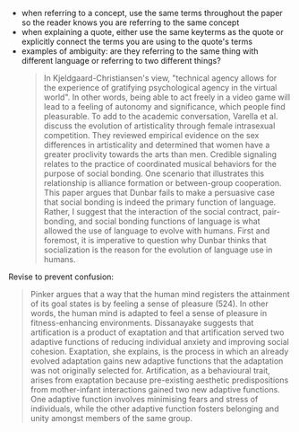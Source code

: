 - when referring to a concept, use the same terms throughout the paper so the reader knows you are referring to the same concept
- when explaining a quote, either use the same keyterms as the quote or explicitly connect the terms you are using to the quote's terms
- examples of ambiguity: are they referring to the same thing with different language or referring to two different things?
	> In Kjeldgaard-Christiansen's view, "technical agency allows for the experience of gratifying psychological agency in the virtual world". In other words, being able to act freely in a video game will lead to a feeling of autonomy and significance, which people find pleasurable.
	> To add to the academic conversation, Varella et al. discuss the evolution of artisticality through female intrasexual competition. They reviewed empirical evidence on the sex differences in artisticality and determined that women have a greater proclivity towards the arts than men.
	> Credible signaling relates to the practice of coordinated musical behaviors for the purpose of social bonding. One scenario that illustrates this relationship is alliance formation or between-group cooperation.
	> This paper argues that Dunbar fails to make a persuasive case that social bonding is indeed the primary function of language. Rather, I suggest that the interaction of the social contract, pair-bonding, and social bonding functions of language is what allowed the use of language to evolve with humans. First and foremost, it is imperative to question why Dunbar thinks that socialization  is the reason for the evolution of language use in humans.

Revise to prevent confusion:

> Pinker argues that a way that the human mind registers the attainment of its goal states is by feeling a sense of pleasure (524). In other words, the human mind is adapted to feel a sense of pleasure in fitness-enhancing environments.
> Dissanayake suggests that artification is a product of exaptation and that artification served two adaptive functions of reducing individual anxiety and improving social cohesion. Exaptation, she explains, is the process in which an already evolved adaptation gains new adaptive functions that the adaptation was not originally selected for. Artification, as a behavioural trait, arises from exaptation because pre-existing aesthetic predispositions from mother-infant interactions gained two new adaptive functions. One adaptive function involves minimising fears and stress of individuals, while the other adaptive function fosters belonging and unity amongst members of the same group.
